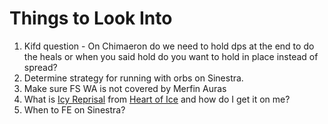 # Things to Look Into

1. Kifd question - On Chimaeron do we need to hold dps at the end to do the heals or when you said hold do you want to hold in place instead of spread?
1. Determine strategy for running with orbs on Sinestra.
1. Make sure FS WA is not covered by Merfin Auras
1. What is [Icy Reprisal](https://classic.warcraftlogs.com/reports/XyTMpPrnqCwNftKh#fight=20&type=damage-done&source=3) from [Heart of Ice](https://www.wowhead.com/cata/spell=82665/heart-of-ice#comments) and how do I get it on me?
1. When to FE on Sinestra?
